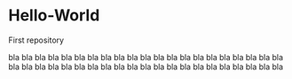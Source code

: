 # Hello-World
First repository

bla bla bla bla bla bla bla
bla bla bla bla bla bla bla
bla bla bla bla bla bla bla
bla bla bla bla bla bla bla
bla bla bla bla bla bla bla
bla bla bla bla bla bla bla
